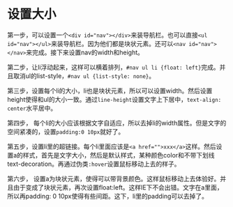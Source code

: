 # 设置大小 #
第一步，可以设置一个`<div id="nav"></div>`来装导航栏。也可以直接`<ul id="nav"></ul>`来装导航栏。因为他们都是块状元素。还可以`<nav id="nav"></nav>`来完成。接下来设置nav的width和height。

第二步，让li浮动起来，这样可以横着排列，`#nav ul li {float: left}`完成。并且取消ul的list-style，`#nav ul {list-style: none}`。

第三步，设置每个li的大小，li也是块状元素，所以可以设置width。然后设置height使得和ul的大小一致。通过`line-height`设置文字上下居中，`text-align: center`水平居中。

第四步， 每个li的大小应该根据文字自适应，所以去掉li的width属性。但是文字的空间紧凑的，设置`padding:0 10px`就好了。

第五步，设置li里的超链接。每个li里面应该是`<a href="">xxx</a>`这样。然后设置a的样式，首先是文字大小，然后是默认样式，某种颜色color和不带下划线text-decoration。再通过伪类`:hover`设置鼠标移动上去的样子。

第六步， 设置a为块状元素，使得可以带背景颜色。这样鼠标移动上去体验好。并且由于变成了块状元素，再次设置float:left。这样IE下不会出错。文字在a里面，所以再padding: 0 10px使得有些间距。这下，li里的padding可以去掉了。

